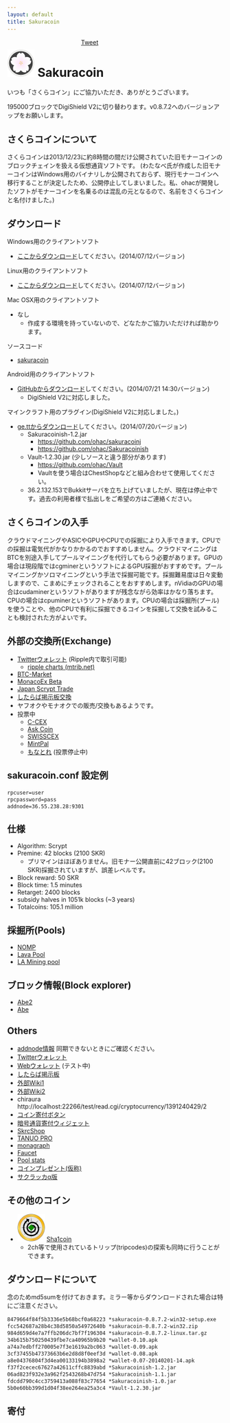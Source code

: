 ```yaml
---
layout: default
title: Sakuracoin
---
```


<div style="position:absolute;top:20;left:400px">
<a href="https://twitter.com/share" class="twitter-share-button" data-via="ohac">Tweet</a>
<script>!function(d,s,id){var js,fjs=d.getElementsByTagName(s)[0],p=/^http:/.test(d.location)?'http':'https';if(!d.getElementById(id)){js=d.createElement(s);js.id=id;js.src=p+'://platform.twitter.com/widgets.js';fjs.parentNode.insertBefore(js,fjs);}}(document, 'script', 'twitter-wjs');</script>
<div class="fb-like" data-href="http://ohac.github.io/sakuracoin" data-layout="button_count" data-action="like" data-show-faces="true" data-share="true"></div>
</div>

# ![sakuracoin64](images/sakuracoin64.png) Sakuracoin

いつも「さくらコイン」にご協力いただき、ありがとうございます。

195000ブロックでDigiShield V2に切り替わります。v0.8.7.2へのバージョンアップをお願いします。

## さくらコインについて

さくらコインは2013/12/23に約8時間の間だけ公開されていた旧モナーコインのブロックチェインを扱える仮想通貨ソフトです。
(わたなべ氏が作成した旧モナーコインはWindows用のバイナリしか公開されておらず、現行モナーコインへ移行することが決定したため、公開停止してしまいました。私、ohacが開発したソフトがモナーコインを名乗るのは混乱の元となるので、名前をさくらコインと名付けました。)

## ダウンロード

Windows用のクライアントソフト

* [ここからダウンロード]してください。(2014/07/12バージョン)

Linux用のクライアントソフト

* [ここからダウンロード]してください。(2014/07/12バージョン)

Mac OSX用のクライアントソフト

* なし
  * 作成する環境を持っていないので、どなたかご協力いただければ助かります。

ソースコード

* [sakuracoin]

Android用のクライアントソフト

* [GitHubからダウンロード]してください。(2014/07/21 14:30バージョン)
  * DigiShield V2に対応しました。


マインクラフト用のプラグイン(DigiShield V2に対応しました。)

* [ge.ttからダウンロード]してください。(2014/07/20バージョン)
  * Sakuracoinish-1.2.jar
    * https://github.com/ohac/sakuracoinj
    * https://github.com/ohac/Sakuracoinish
  * Vault-1.2.30.jar (少しソースと違う部分があります)
    * https://github.com/ohac/Vault
    * Vaultを使う場合はChestShopなどと組み合わせて使用してください。
  * 36.2.132.153でBukkitサーバを立ち上げていましたが、現在は停止中です。過去の利用者様で払出しをご希望の方はご連絡ください。

## さくらコインの入手

クラウドマイニングやASICやGPUやCPUでの採掘により入手できます。CPUでの採掘は電気代がかなりかかるのでおすすめしません。クラウドマイニングはBTCを別途入手してプールマイニングを代行してもらう必要があります。GPUの場合は現段階ではcgminerというソフトによるGPU採掘がおすすめです。プールマイニングかソロマイニングという手法で採掘可能です。採掘難易度は日々変動しますので、こまめにチェックされることをおすすめします。nVidiaのGPUの場合はcudaminerというソフトがありますが残念ながら効率はかなり落ちます。CPUの場合はcpuminerというソフトがあります。CPUの場合は採掘所(プール)を使うことや、他のCPUで有利に採掘できるコインを採掘して交換を試みることも検討された方がよいです。

## 外部の交換所(Exchange)

* [Twitterウォレット] (Ripple内で取引可能)
  * [ripple charts (mtrib.net)](http://ripplecharts.mtrib.net/#/markets)
* [BTC-Market](https://btc-market.org/?Pair=SKR_BTC)
* [MonacoEx Beta](https://trade.monaco-ex.org/)
* [Japan Scrypt Trade](http://jpnscryptrade.cart.fc2.com/)
* [したらば掲示板交換]
* ヤフオクやモナオクでの販売/交換もあるようです。
* 投票中
  * [C-CEX](https://c-cex.com/?id=vote)
  * [Ask Coin](https://askcoin.net/votes)
  * [SWISSCEX](https://www.swisscex.com/voting)
  * [MintPal](https://www.mintpal.com/voting#SKR)
  * [もなとれ](http://vote.monatr.jp/) (投票停止中)

## sakuracoin.conf 設定例

    rpcuser=user
    rpcpassword=pass
    addnode=36.55.238.28:9301

## 仕様

* Algorithm: Scrypt
* Premine: 42 blocks (2100 SKR)
  * プリマインはほぼありません。旧モナー公開直前に42ブロック(2100 SKR)採掘されていますが、誤差レベルです。
* Block reward: 50 SKR
* Block time: 1.5 minutes
* Retarget: 2400 blocks
* subsidy halves in 1051k blocks (~3 years)
* Totalcoins: 105.1 million

## 採掘所(Pools)

* [NOMP]
* [Lava Pool]
* [LA Mining pool](http://pool.xau.jp/)

## ブロック情報(Block explorer)

* [Abe2](http://abe2.sighash.info/)
* [Abe]

## Others

* [addnode情報](http://seed.sighash.info/) 同期できないときにご確認ください。
* [Twitterウォレット]
* [Webウォレット] (テスト中)
* [したらば掲示板]
* [外部Wiki1]
* [外部Wiki2]
* chiraura http://localhost:22266/test/read.cgi/cryptocurrency/1391240429/2
* [コイン寄付ボタン]
* [暗号通貨寄付ウィジェット]
* [SkrcShop]
* [TANUO PRO]
* [monagraph]
* [Faucet](https://multi.xau.jp/faucet/)
* [Pool stats](http://pool.xau.jp/stats/)
* [コインプレゼント(仮称)](http://giveme.chikumagumi.com/)
* [サクラッカα版](https://twitter.com/sakuracca)

## その他のコイン

* ![sha1coin64](images/sha1coin64.png) [Sha1coin]
  * 2ch等で使用されているトリップ(tripcodes)の探索も同時に行うことができます。

## ダウンロードについて

念のためmd5sumを付けておきます。ミラー等からダウンロードされた場合は特にご注意ください。

    8479664f84f5b3336e5b68bcf0a68223 *sakuracoin-0.8.7.2-win32-setup.exe
    fcc542687a28b4c38d5850a54972640b *sakuracoin-0.8.7.2-win32.zip
    984d659d4e7a7ffb206dc7bf7f196304 *sakuracoin-0.8.7.2-linux.tar.gz
    34b615b750250439fbe7ca40965b9b20 *wallet-0.10.apk
    a74a7edbff270005e7f3e1619a2bc063 *wallet-0.09.apk
    3cf37455b47373663b6e2d8d8f0eef3d *wallet-0.08.apk
    a8e04376804f3d4ea00133194b3898a2 *wallet-0.07-20140201-14.apk
    f37f2cecec67627a42611cffc8839abd *Sakuracoinish-1.2.jar
    06ad823f932e3a962f2543268b47d754 *Sakuracoinish-1.1.jar
    fdcdd790c4cc3759413a088f83c77654 *Sakuracoinish-1.0.jar
    5b0e60bb399d1d04f38ee264ea25a3c4 *Vault-1.2.30.jar

## 寄付

<script src="http://coindonationwidget.com/widget/coin.js"></script>
<script>
  CoinWidgetCom.go({
    wallet_address: "MNjFh6TvqYRS2xZMyfEcuKMhiitacKvysY"
    , currency: "monacoin"
    , counter: "count"
    , qrcode: true
    , auto_show: false
    , decimals: 4
    , lbl_button: "寄付する"
    , lbl_address: "以下のアドレスに寄付する:"
    , lbl_count: "回"
    , lbl_amount: "MONA"
  });
</script>
<script>
  CoinWidgetCom.go({
    wallet_address: "MTu6jrxp5xD6RHWeZUEpw7X5WnpmEzYTkd"
    , currency: "sakuracoin"
    , counter: "count"
    , qrcode: true
    , auto_show: false
    , decimals: 4
    , lbl_button: "寄付する"
    , lbl_address: "以下のアドレスに寄付する:"
    , lbl_count: "回"
    , lbl_amount: "SKR"
  });
</script>
<script>
  CoinWidgetCom.go({
    wallet_address: "SQqr32xpK6hkmDyJRvPLaLFzqzfjq1Dr6f"
    , currency: "sha1coin"
    , counter: "count"
    , qrcode: true
    , auto_show: false
    , decimals: 4
    , lbl_button: "寄付する"
    , lbl_address: "以下のアドレスに寄付する:"
    , lbl_count: "回"
    , lbl_amount: "SHA"
  });
</script>
<br>
<br>
<br>
<br>
<br>
<br>
<br>

[Bitmessage]: https://bitmessage.ch/
[Sha1coin]: http://ohac.github.io/sha1coin/
[ここからダウンロード]: https://github.com/ohac/sakuracoin/releases
[したらば掲示板交換]: http://jbbs.shitaraba.net/bbs/read.cgi/internet/19552/1388817096/l50
[したらば掲示板]: http://jbbs.shitaraba.net/internet/19552/
[外部Wiki1]: ttp://www59.atwiki.jp/sakuracoin/
[外部Wiki2]: ttp://www59.atwiki.jp/japancryptocurrency/pages/15.html
[sakuracoin]: https://github.com/ohac/sakuracoin
[GitHubからダウンロード]: https://github.com/ohac/sakuracoin-wallet/releases/
[ge.ttからダウンロード]: http://ge.tt/8AI28VH1?c
[Twitterウォレット]: http://www.sighash.info/
[Webウォレット]: http://coins.asiru.info/index2.html
[コイン寄付ボタン]: http://bitcoinlove.lv9.co/
[Abe]: http://abe.sighash.info/
[SkrcShop]: http://skrcshop.blog.fc2.com/
[TANUO PRO]: http://tanuo6.wix.com/tanuotrade
[暗号通貨寄付ウィジェット]: http://coindonationwidget.com/jp/
[Lava Pool]: http://new.lavapool.info/
[monagraph]: http://monagraph.com/
[NOMP]: http://nomp.sighash.info/
